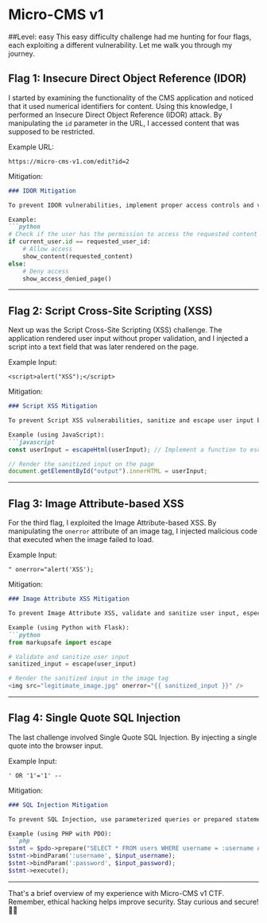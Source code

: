 # Micro-CMS v1
##Level: easy
 This easy difficulty challenge had me hunting for four flags, each exploiting a different vulnerability. Let me walk you through my journey.

## Flag 1: Insecure Direct Object Reference (IDOR)

I started by examining the functionality of the CMS application and noticed that it used numerical identifiers for content. Using this knowledge, I performed an Insecure Direct Object Reference (IDOR) attack. By manipulating the `id` parameter in the URL, I accessed content that was supposed to be restricted.

Example URL:
```plaintext
https://micro-cms-v1.com/edit?id=2
```

Mitigation:
```markdown
### IDOR Mitigation

To prevent IDOR vulnerabilities, implement proper access controls and validate user input. Additionally, consider using session tokens and enforcing strong authentication mechanisms.

Example:
```python
# Check if the user has the permission to access the requested content
if current_user.id == requested_user_id:
    # Allow access
    show_content(requested_content)
else:
    # Deny access
    show_access_denied_page()
```

---

## Flag 2: Script Cross-Site Scripting (XSS)

Next up was the Script Cross-Site Scripting (XSS) challenge. The application rendered user input without proper validation, and I injected a script into a text field that was later rendered on the page.

Example Input:
```plaintext
<script>alert("XSS");</script>
```

Mitigation:
```markdown
### Script XSS Mitigation

To prevent Script XSS vulnerabilities, sanitize and escape user input before rendering it on the page. Implement Content Security Policy (CSP) headers to restrict the execution of scripts.

Example (using JavaScript):
```javascript
const userInput = escapeHtml(userInput); // Implement a function to escape HTML characters

// Render the sanitized input on the page
document.getElementById("output").innerHTML = userInput;
```

---

## Flag 3: Image Attribute-based XSS

For the third flag, I exploited the Image Attribute-based XSS. By manipulating the `onerror` attribute of an image tag, I injected malicious code that executed when the image failed to load.

Example Input:
```plaintext
" onerror="alert('XSS');
```

Mitigation:
```markdown
### Image Attribute XSS Mitigation

To prevent Image Attribute XSS, validate and sanitize user input, especially when used in HTML attributes. Implement CSP headers to control allowed sources.

Example (using Python with Flask):
```python
from markupsafe import escape

# Validate and sanitize user input
sanitized_input = escape(user_input)

# Render the sanitized input in the image tag
<img src="legitimate_image.jpg" onerror="{{ sanitized_input }}" />
```

---

## Flag 4: Single Quote SQL Injection

The last challenge involved Single Quote SQL Injection. By injecting a single quote into the browser input.

Example Input:
```plaintext
' OR '1'='1' --
```

Mitigation:
```markdown
### SQL Injection Mitigation

To prevent SQL Injection, use parameterized queries or prepared statements to treat user input as data, not executable code. Validate and sanitize user input to ensure it adheres to expected formats.

Example (using PHP with PDO):
```php
$stmt = $pdo->prepare("SELECT * FROM users WHERE username = :username AND password = :password");
$stmt->bindParam(':username', $input_username);
$stmt->bindParam(':password', $input_password);
$stmt->execute();
```

---

That's a brief overview of my experience with Micro-CMS v1 CTF. Remember, ethical hacking helps improve security. Stay curious and secure! 🚀✨
